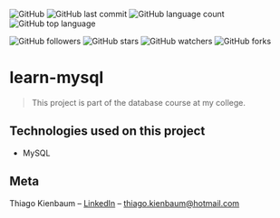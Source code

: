![GitHub](https://img.shields.io/github/license/ThiagoKienbaum/learn-mysql)
![GitHub last commit](https://img.shields.io/github/last-commit/ThiagoKienbaum/learn-mysql)
![GitHub language count](https://img.shields.io/github/languages/count/ThiagoKienbaum/learn-mysql)
![GitHub top language](https://img.shields.io/github/languages/top/ThiagoKienbaum/learn-mysql)


![GitHub followers](https://img.shields.io/github/followers/ThiagoKienbaum?label=Follow&style=social)
![GitHub stars](https://img.shields.io/github/stars/ThiagoKienbaum/learn-mysql?style=social)
![GitHub watchers](https://img.shields.io/github/watchers/ThiagoKienbaum/learn-mysql?style=social)
![GitHub forks](https://img.shields.io/github/forks/ThiagoKienbaum/learn-mysql?style=social)


# learn-mysql

> This project is part of the database course at my college.

## Technologies used on this project
- MySQL

## Meta

Thiago Kienbaum – [LinkedIn](https://www.linkedin.com/in/thiago-kienbaum/) – thiago.kienbaum@hotmail.com
